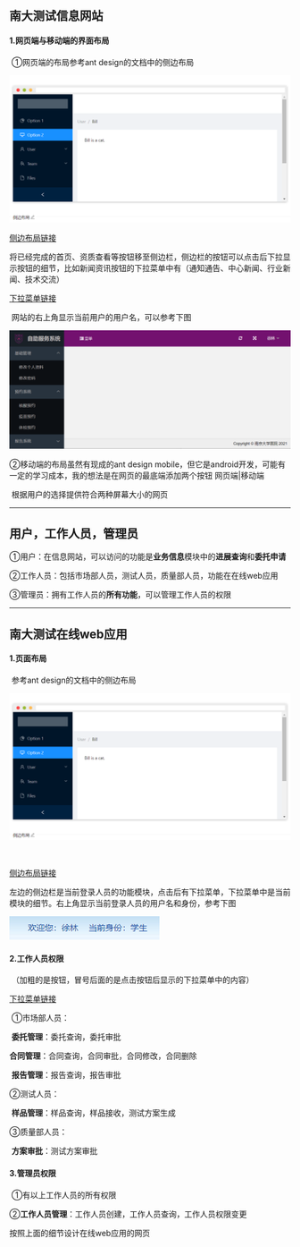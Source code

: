 ##  南大测试信息网站

#### 1.网页端与移动端的界面布局

​	①网页端的布局参考ant design的文档中的侧边布局

![](../ref/侧边布局.png)

[侧边布局链接](https://ant.design/components/layout-cn/#components-layout-demo-side)

​	将已经完成的首页、资质查看等按钮移至侧边栏，侧边栏的按钮可以点击后下拉显示按钮的细节，比如新闻资讯按钮的下拉菜单中有（通知通告、中心新闻、行业新闻、技术交流）

[下拉菜单链接](https://ant.design/components/dropdown-cn/ )

​	网站的右上角显示当前用户的用户名，可以参考下图

![](../ref/信息网站效果.png)



②移动端的布局虽然有现成的ant design mobile，但它是android开发，可能有一定的学习成本，我的想法是在网页的最底端添加两个按钮 网页端|移动端 

​	根据用户的选择提供符合两种屏幕大小的网页

------



## 用户，工作人员，管理员

​	①用户：在信息网站，可以访问的功能是**业务信息**模块中的**进展查询**和**委托申请**

​    ②工作人员：包括市场部人员，测试人员，质量部人员，功能在在线web应用

​    ③管理员：拥有工作人员的**所有功能**，可以管理工作人员的权限

------



## 南大测试在线web应用

#### 1.页面布局

​	参考ant design的文档中的侧边布局

![](../ref/侧边布局.png)

​	

[侧边布局链接](https://ant.design/components/layout-cn/#components-layout-demo-side )

​	左边的侧边栏是当前登录人员的功能模块，点击后有下拉菜单，下拉菜单中是当前模块的细节。右上角显示当前登录人员的用户名和身份，参考下图

![](../ref/身份.png)

#### 2.工作人员权限

​	（加粗的是按钮，冒号后面的是点击按钮后显示的下拉菜单中的内容）

[下拉菜单链接](https://ant.design/components/dropdown-cn/ )

​	①市场部人员：

​		**委托管理**：委托查询，委托审批

​		**合同管理**：合同查询，合同审批，合同修改，合同删除

​		**报告管理**：报告查询，报告审批

   ②测试人员：

​		**样品管理**：样品查询，样品接收，测试方案生成

   ③质量部人员：

​		**方案审批**：测试方案审批



#### 3.管理员权限

​	①有以上工作人员的所有权限

​	②**工作人员管理**：工作人员创建，工作人员查询，工作人员权限变更



按照上面的细节设计在线web应用的网页